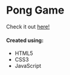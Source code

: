 # Pong Game
Check it out [here!](https://ianbrdeguzman.github.io/pong/)
#### Created using:
* HTML5
* CSS3
* JavaScript